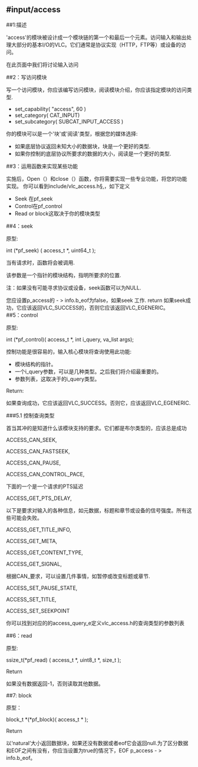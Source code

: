 #input/access
------------------------------------------

##1:描述

'access'的模块被设计成一个模块链的第一个和最后一个元素。访问输入和输出处理大部分的基本I/O的VLC。它们通常是协议实现（HTTP，FTP等）或设备的访问。  
   
在此页面中我们将讨论输入访问

##2：写访问模块

写一个访问模块，你应该编写访问模块，阅读模块介绍，你应该指定模块的访问类型.

*  set_capability( "access", 60 )
*  set_category( CAT_INPUT)
*  set_subcategory( SUBCAT_INPUT_ACCESS )

你的模块可以是一个'块'或'阅读'类型，根据您的媒体选择:
 
*  如果底层协议返回未知大小的数据块，块是一个更好的类型.
*  如果你控制的底层协议所要求的数据的大小，阅读是一个更好的类型.

##3：运用函数来实现某些功能

实施后，Open（）和close（）函数，你将需要实现一些专业功能，将您的功能实现。
你可以看到include/vlc_access.h§,，如下定义
  
*  Seek 在pf_seek
*  Control在pf_control
*  Read or block这取决于你的模块类型

##4：seek  

原型: 

int         (*pf_seek) ( access_t *, uint64_t );

当有请求时，函数将会被调用.

该参数是一个指针的模块结构，指明所要求的位置.

 注：如果没有可能寻求协议或设备，seek函数可以为NULL.

您应设置p_access的 - > info.b_eof为false，如果seek 工作.
return
如果seek成功，它应该返回VLC_SUCCESS的，否则它应该返回VLC_EGENERIC。  
##5：control  

原型:

int         (*pf_control)( access_t *, int i_query, va_list args);  

控制功能是很容易的，输入核心模块将查询使用此功能:

*  模块结构的指针。  
*  一个i_query参数，可以是几种类型。之后我们将介绍最重要的。   
*  参数列表，这取决于的i_query类型。  

Return:  

如果查询成功，它应该返回VLC_SUCCESS。否则它，应该返回VLC_EGENERIC.   

###5.1 控制查询类型  

首当其冲的是知道什么该模块支持的要求。它们都是布尔类型的，应该总是成功

ACCESS_CAN_SEEK,

ACCESS_CAN_FASTSEEK,

ACCESS_CAN_PAUSE,

ACCESS_CAN_CONTROL_PACE,

下面的一个是一个请求的PTS延迟 

ACCESS_GET_PTS_DELAY,   
  
以下是要求对输入的各种信息，如元数据，标题和章节或设备的信号强度。所有这些可能会失败。

ACCESS_GET_TITLE_INFO,

ACCESS_GET_META,

ACCESS_GET_CONTENT_TYPE,


ACCESS_GET_SIGNAL,
  
根据CAN_要求，可以设置几件事情，如暂停或改变标题或章节.

ACCESS_SET_PAUSE_STATE,

ACCESS_SET_TITLE,

ACCESS_SET_SEEKPOINT

你可以找到对应的的access_query_e定义vlc_access.h的查询类型的参数列表

##6：read

原型:

ssize_t(*pf_read) ( access_t *, uint8_t *, size_t );    

Return   

如果没有数据返回-1，否则读取其他数据。

##7: block  

原型：      

block_t    *(*pf_block)( access_t * );      

Return       

以‘natural’大小返回数据块，如果还没有数据或者eof它会返回null.为了区分数据和EOF之间有没有，你应当设置为true的情况下，EOF p_access - > info.b_eof。
